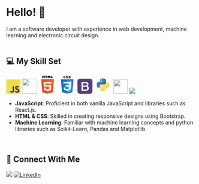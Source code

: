# Hello! 👋

I am a software developer with experience in web development, machine learning and electronic circuit design.   
<br>

## 💻 My Skill Set

<img src="https://raw.githubusercontent.com/github/explore/80688e429a7d4ef2fca1e82350fe8e3517d3494d/topics/javascript/javascript.png" width="38" height="38"> <img src="https://www.vectorlogo.zone/logos/reactjs/reactjs-icon.svg" width="40" height="40"> <img src="https://raw.githubusercontent.com/github/explore/80688e429a7d4ef2fca1e82350fe8e3517d3494d/topics/html/html.png" width="48" height="48"> <img src="https://raw.githubusercontent.com/github/explore/80688e429a7d4ef2fca1e82350fe8e3517d3494d/topics/css/css.png" width="48" height="48"> <img src="https://raw.githubusercontent.com/github/explore/80688e429a7d4ef2fca1e82350fe8e3517d3494d/topics/bootstrap/bootstrap.png" width="40" height="40"> <img src="https://raw.githubusercontent.com/github/explore/80688e429a7d4ef2fca1e82350fe8e3517d3494d/topics/python/python.png" width="48" height="48"> 
<img src="https://upload.wikimedia.org/wikipedia/commons/thumb/1/18/ISO_C%2B%2B_Logo.svg/612px-ISO_C%2B%2B_Logo.svg.png?20170928190710" width="38" height="38"> <img src="https://git-scm.com/images/logos/1color-darkbg@2x.png" height="38">


- **JavaScript**: Proficient in both vanilla JavaScript and libraries such as React.js.
- **HTML & CSS**: Skilled in creating responsive designs using Bootstrap.
- **Machine Learning**: Familiar with machine learning concepts and python libraries such as Scikit-Learn, Pandas and Matplotlib.
<br>

## 💼 Connect With Me

<a href="mailto:chmejia1@gmail.com?"><img src="https://img.shields.io/badge/gmail-%23DD0031.svg?&style=for-the-badge&logo=gmail&logoColor=white"/></a>
<a href="https://www.linkedin.com/in/cesar-m/"> ![LinkedIn](https://img.shields.io/badge/linkedin-%230077B5.svg?style=for-the-badge&logo=linkedin&logoColor=white)</a>
